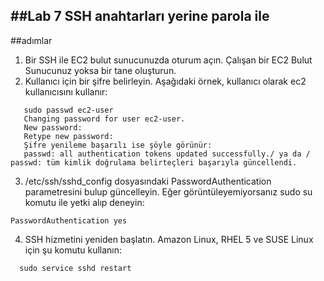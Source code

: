 ##Lab 7 SSH anahtarları yerine parola ile
--

##adımlar
1. Bir SSH ile EC2 bulut sunucunuzda oturum açın. Çalışan bir EC2 Bulut Sunucunuz yoksa bir tane oluşturun.
2. Kullanıcı için bir şifre belirleyin. Aşağıdaki örnek, kullanıcı olarak ec2 kullanıcısını kullanır:
 ```console
    sudo passwd ec2-user
    Changing password for user ec2-user.
    New password:
    Retype new password:
    Şifre yenileme başarılı ise şöyle görünür:
    passwd: all authentication tokens updated successfully./ ya da / passwd: tüm kimlik doğrulama belirteçleri başarıyla güncellendi.
 ```
3. /etc/ssh/sshd_config dosyasındaki PasswordAuthentication parametresini bulup güncelleyin. Eğer görüntüleyemiyorsanız sudo su komutu ile yetki alıp deneyin:
 ```console
PasswordAuthentication yes
 ```
 4. SSH hizmetini yeniden başlatın. Amazon Linux, RHEL 5 ve SUSE Linux için şu komutu kullanın:
 ```console
   sudo service sshd restart
  ```
